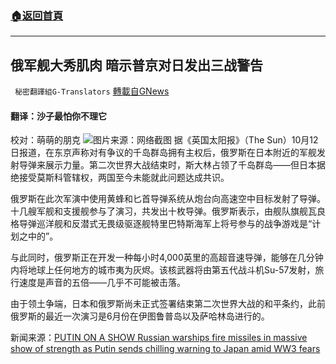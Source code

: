 ###  [:house:返回首頁](https://github.com/ourhimalayas/txt)
---


## 俄军舰大秀肌肉 暗示普京对日发出三战警告
` 秘密翻譯組G-Translators` [轉載自GNews](https://gnews.org/zh-hans/1590784/)

#### 翻译：沙子最怕你不理它
校对：萌萌的朋克
![](https://assets.gnews.org/wp-content/uploads/2021/10/3-37.jpg)图片来源：网络截图
据《英国太阳报》（The Sun）10月12日报道，在东京声称对有争议的千岛群岛拥有主权后，俄罗斯在日本附近的军舰发射导弹来展示力量。第二次世界大战结束时，斯大林占领了千岛群岛——但日本据绝接受莫斯科管辖权，两国至今未能就此问题达成共识。

俄罗斯在此次军演中使用黄蜂和匕首导弹系统从炮台向高速空中目标发射了导弹。十几艘军舰和支援舰参与了演习，共发出十枚导弹。俄罗斯表示，由舰队旗舰瓦良格导弹巡洋舰和反潜式无畏级驱逐舰特里巴特斯海军上将号参与的战争游戏是“计划之中的”。

与此同时，俄罗斯正在开发一种每小时4,000英里的高超音速导弹，能够在几分钟内将地球上任何地方的城市夷为灰烬。该核武器将由第五代战斗机Su-57发射，旅行速度是声音的五倍——几乎不可能被击落。

由于领土争端，日本和俄罗斯尚未正式签署结束第二次世界大战的和平条约，此前俄罗斯的最近一次演习是6月份在伊图鲁普岛以及萨哈林岛进行的。

新闻来源：[PUTIN ON A SHOW Russian warships fire missiles in massive show of strength as Putin sends chilling warning to Japan amid WW3 fears](https://www.thesun.co.uk/news/16393142/russian-warships-missiles-japan-disputed-islands/)
